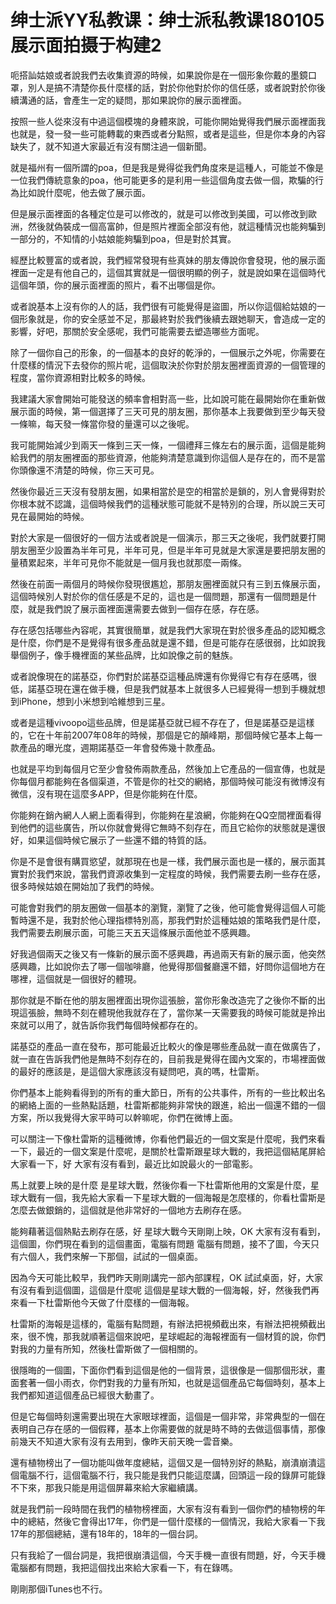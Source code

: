 # 绅士派YY私教课：绅士派私教课180105展示面拍摄于构建2

呃搭訕姑娘或者說我們去收集資源的時候，如果說你是在一個形象你戴的墨鏡口罩，別人是搞不清楚你長什麼樣的話，對於你他對於你的信任感，或者說對於你後續溝通的話，會產生一定的疑問，那如果說你的展示面裡面。

按照一些人從來沒有中過這個模塊的身體來說，可能你開始覺得我們展示面裡面我也就是，發一發一些可能轉載的東西或者分點照，或者是這些，但是你本身的內容缺失了，就不知道大家最近有沒有關注過一個新聞。

就是福州有一個所謂的poa，但是我是覺得從我們角度來是這種人，可能並不像是一位我們傳統意象的poa，他可能更多的是利用一些這個角度去做一個，欺騙的行為比如說什麼呢，他去做了展示面。

但是展示面裡面的各種定位是可以修改的，就是可以修改到美國，可以修改到歐洲，然後就偽裝成一個高富帥，但是照片裡面全部沒有他，就這種情況也能夠騙到一部分的，不知情的小姑娘能夠騙到poa，但是對於其實。

經歷比較豐富的或者說，我們經常發現有些真妹的朋友傳說你會發現，他的展示面裡面一定是有他自己的，這個其實就是一個很明顯的例子，就是說如果在這個時代這個年頭，你的展示面裡面的照片，看不出哪個是你。

或者說基本上沒有你的人的話，我們很有可能覺得是盜圖，所以你這個給姑娘的一個形象就是，你的安全感並不足，那最終對於我們後續去跟她聊天，會造成一定的影響，好吧，那關於安全感呢，我們可能需要去塑造哪些方面呢。

除了一個你自己的形象，的一個基本的良好的乾淨的，一個展示之外呢，你需要在什麼樣的情況下去發你的照片呢，這個取決於你對於朋友圈裡面資源的一個管理的程度，當你資源相對比較多的時候。

我建議大家會開始可能發送的頻率會相對高一些，比如說可能在最開始你在重新做展示面的時候，第一個選擇了三天可見的朋友圈，那你基本上我要做到至少每天發一條嘛，每天發一條當你發的量還可以之後呢。

我可能開始減少到兩天一條到三天一條，一個禮拜三條左右的展示面，這個是能夠給我們的朋友圈裡面的那些資源，他能夠清楚意識到你這個人是存在的，而不是當你頭像還不清楚的時候，你三天可見。

然後你最近三天沒有發朋友圈，如果相當於是空的相當於是鎖的，別人會覺得對於你根本就不認識，這個時候我們的這種狀態可能就不是特別的合理，所以說三天可見在最開始的時候。

對於大家是一個很好的一個方法或者說是一個演示，那三天之後呢，我們就要打開朋友圈至少設置為半年可見，半年可見，但是半年可見就是大家還是要把朋友圈的量積累起來，半年可見你不能就是一個月我也就那麼一兩條。

然後在前面一兩個月的時候你發現很尷尬，那朋友圈裡面就只有三到五條展示面，這個時候別人對於你的信任感是不足的，這也是一個問題，那還有一個問題是什麼，就是我們說了展示面裡面還需要去做到一個存在感，存在感。

存在感包括哪些內容呢，其實很簡單，就是我們大家現在對於很多產品的認知概念是什麼，你們是不是覺得有很多產品就是還不錯，但是可能存在感很弱，比如說我舉個例子，像手機裡面的某些品牌，比如說像之前的魅族。

或者說像現在的諾基亞，你們對於諾基亞這種品牌還有你覺得它有存在感嗎，很低，諾基亞現在還在做手機，但是我們就基本上就很多人已經覺得一想到手機就想到iPhone，想到小米想到哈維想到三星。

或者是這種vivoopo這些品牌，但是諾基亞就已經不存在了，但是諾基亞是這樣的，它在十年前2007年08年的時候，那個是它的顛峰期，那個時候它基本上每一款產品的曝光度，週期諾基亞一年會發佈幾十款產品。

也就是平均到每個月它至少會發佈兩款產品，然後加上它產品的一個宣傳，也就是你每個月都能夠在各個渠道，不管是你的社交的網絡，那個時候可能沒有微博沒有微信，沒有現在這麼多APP，但是你能夠在什麼。

你能夠在銷內網人人網上面看得到，你能夠在星浪網，你能夠在QQ空間裡面看得到他們的這些廣告，所以你就會覺得它無時不刻存在，而且它給你的狀態就是還很好，如果這個時候它展示了一些還不錯的特質的話。

你是不是會很有購買慾望，就那現在也是一樣，我們展示面也是一樣的，展示面其實對於我們來說，當我們資源收集到一定程度的時候，我們需要去刷一些存在感，很多時候姑娘在開始加了我們的時候。

可能會對我們的朋友圈做一個基本的瀏覽，瀏覽了之後，他可能會覺得這個人可能暫時還不是，我對於他心理指標特別高，那我們對於這種姑娘的策略我們是什麼，我們需要去刷展示面，可能三天五天這條展示面他並不感興趣。

好我過個兩天之後又有一條新的展示面不感興趣，再過兩天有新的展示面，他突然感興趣，比如說你去了哪一個咖啡廳，他覺得那個餐廳還不錯，好問你這個地方在哪裡，這個就是一個很好的體現。

那你就是不斷在他的朋友圈裡面出現你這張臉，當你形象改造完了之後你不斷的出現這張臉，無時不刻在體現他我就存在了，當你某一天需要我的時候可能就是拎出來就可以用了，就告訴你我們每個時候都存在的。

諾基亞的產品一直在發布，那可能最近比較火的像是哪些產品就一直在做廣告了，就一直在告訴我們他是無時不刻存在的，目前我是覺得在國內文案的，市場裡面做的最好的應該是，是這個大家應該沒有疑問吧，真的嗎，杜雷斯。

你們基本上能夠看得到的所有的重大節日，所有的公共事件，所有的一些比較出名的網絡上面的一些熱點話題，杜雷斯都能夠非常快的跟進，給出一個還不錯的一個方案，所以我覺得大家平時可以幹嘛呢，你們在微博上面。

可以關注一下像杜雷斯的這種微博，你看他們最近的一個文案是什麼呢，我們來看一下，最近的一個文案是什麼呢，是關於杜雷斯跟星球大戰的，我把這個結尾屏給大家看一下，好 大家有沒有看到，最近比如說最火的一部電影。

馬上就要上映的是什麼 是星球大戰，然後你看一下杜雷斯他用的文案是什麼，星球大戰有一個，我先給大家看一下星球大戰的一個海報是怎麼樣的，你看杜雷斯是怎麼去做銀銷的，這個就是他非常好的一個地方去刷存在感。

能夠藉著這個熱點去刷存在感，好 星球大戰今天剛剛上映，OK 大家有沒有看到，這個圖，你們現在看到的這個畫面，電腦有問題 電腦有問題，接不了圖，今天只有六個人，我們來解一下那個，試試的一個桌面。

因為今天可能比較早，我們昨天剛剛講完一部內部課程，OK 試試桌面，好，大家有沒有看到這個圖，這個是什麼呢 這個是星球大戰的一個海報，好，然後我們再來看一下杜雷斯他今天做了什麼樣的一個海報。

杜雷斯的海報是這樣的，電腦有點問題，有辦法把視頻截出來，有辦法把視頻截出來，很不愧，那我就順著這個來說吧，星球崛起的海報裡面有一個材質的說，你們對我的力量有所知，然後杜雷斯做了一個相關的。

很隱晦的一個圖，下面你們看到這個是他的一個背景，這很像是一個那個形狀，畫面套著一個小雨衣，你們對我的力量有所知，也就是這個產品它每個時刻，基本上我們都知道這個產品已經很大動畫了。

但是它每個時刻還需要出現在大家眼球裡面，這個是一個非常，非常典型的一個在表明自己存在感的一個假釋，基本上你需要做的就是時不時的去做這個事情，那像前幾天不知道大家有沒有去用到，像昨天前天晚一雲音樂。

還有植物榜出了一個功能叫做年度總結，這個又是一個特別好的熱點，崩潰崩潰這個電腦不行，這個電腦不行，我只能是我們只能這麼講，回頭這一段的錄屏可能錄不下來，那我只能是用這個屏幕來給大家繼續講。

就是我們前一段時間在我們的植物榜裡面，大家有沒有看到一個你們的植物榜的年中的總結，然後它會得出17年，你們是一個什麼樣的一個情況，我給大家看一下我17年的那個總結，還有18年的，18年的一個台詞。

只有我給了一個台詞是，我把很崩潰這個，今天手機一直很有問題，好，今天手機電腦都有問題，我把這個找出來給大家看一下，有在錄嗎。

剛剛那個iTunes也不行。